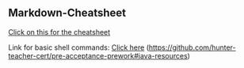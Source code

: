 ## Markdown-Cheatsheet
[Click on this for the cheatsheet](https://github.com/tchapi/markdown-cheatsheet)

Link for basic shell commands: [Click here](https://www.geeksforgeeks.org/basic-shell-commands-in-linux/)
(https://github.com/hunter-teacher-cert/pre-acceptance-prework#java-resources)
